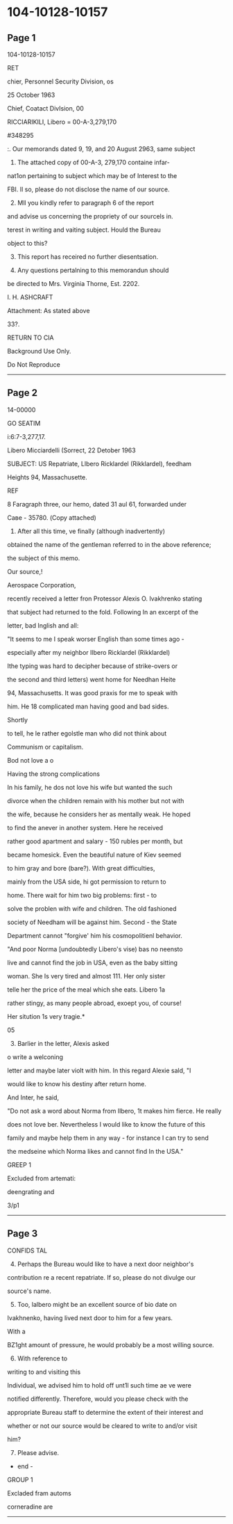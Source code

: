 # 104-10128-10157

## Page 1

104-10128-10157

RET

chier, Personnel Security Division, os

25 October 1963

Chief, Coatact DivIsion, 00

RICCIARIKILI, Libero = 00-A-3,279,170

#348295

:. Our memorands dated 9, 19, and 20 August 2963, same subject

1. The attached copy of 00-A-3, 279,170 containe infar-

nat1on pertaining to subject which may be of Interest to the

FBI. Il so, please do not disclose the name of our source.

2. Mll you kindly refer to paragraph 6 of the report

and advise us concerning the propriety of our sourcels in.

terest in writing and vaiting subject. Hould the Bureau

object to this?

3. This report has receired no further diesentsation.

4. Any questions pertalning to this memorandun should

be directed to Mrs. Virginia Thorne, Est. 2202.

I. H. ASHCRAFT

Attachment: As stated above

33?.

RETURN TO CIA

Background Use Only.

Do Not Reproduce

---

## Page 2

14-00000

GO SEATIM

i:6:7-3,277,17.

Libero Micciardelli (Sorrect, 22 Detober 1963

SUBJECT: US Repatriate, Llbero Ricklardel (Rikklardel), feedham

Heights 94, Massachusette.

REF

8 Faragraph three, our hemo, dated 31 aul 61, forwarded under

Саве - 35780. (Copy attached)

1. After all this time, ve finally (although inadvertently)

obtained the name of the gentleman referred to in the above reference;

the subject of this memo.

Our source,!

Aerospace Corporation,

recently received a letter fron Protessor Alexis O. Ivakhrenko stating

that subject had returned to the fold. Following In an excerpt of the

letter, bad Inglish and all:

"It seems to me I speak worser English than some times ago -

especially after my neighbor Ilbero Ricklardel (Rikklardel)

Ithe typing was hard to decipher because of strike-overs or

the second and third letters) went home for Needhan Heite

94, Massachusetts. It was good praxis for me to speak with

him. He 18 complicated man having good and bad sides.

Shortly

to tell, he le rather egolstle man who did not think about

Communism or capitalism.

Bod not love a o

Having the strong complications

In his family, he dos not love his wife but wanted the such

divorce when the children remain with his mother but not with

the wife, because he considers her as mentally weak. He hoped

to find the anever in another system. Here he received

rather good apartment and salary - 150 rubles per month, but

became homesick. Even the beautiful nature of Kiev seemed

to him gray and bore (bare?). With great difficulties,

mainly from the USA side, hi got permission to return to

home. There wait for him two big problems: first - to

solve the problen with wife and children. The old fashioned

society of Needham will be against him. Second - the State

Department cannot "forgive' him his cosmopolitienl behavior.

"And poor Norma [undoubtedly Libero's vise) bas no neensto

live and cannot find the job in USA, even as the baby sitting

woman. She Is very tired and almost 111. Her only sister

telle her the price of the meal which she eats. Libero 1a

rather stingy, as many people abroad, exoept you, of course!

Her sitution 1s very tragie.*

05

3. Barlier in the letter, Alexis asked

o write a welconing

letter and maybe later violt with him. In this regard Alexie sald, "I

would like to know his destiny after return home.

And Inter, he said,

"Do not ask a word about Norma from Ilbero, 1t makes him fierce. He really

does not love ber. Nevertheless I would like to know the future of this

family and maybe help them in any way - for instance I can try to send

the medseine which Norma Iikes and cannot find In the USA."

GREEP 1

Excluded from artemati:

deengrating and

3/p1

---

## Page 3

CONFIDS TAL

4. Perhaps the Bureau would like to have a next door neighbor's

contribution re a recent repatriate. If so, please do not divulge our

source's name.

5. Too, lalbero might be an excellent source of bio date on

Ivakhnenko, having lived next door to him for a few years.

With a

BZ1ght amount of pressure, he would probably be a most willing source.

6. With reference to

writing to and visiting this

Individual, we advised him to hold off unt1l such time ae ve were

notified differently. Therefore, would you please check with the

appropriate Bureau staff to determine the extent of their interest and

whether or not our source would be cleared to write to and/or visit

him?

7. Please advise.

- end -

GROUP 1

Excladed fram automs

corneradine are

---

